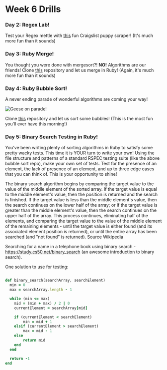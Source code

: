 # Week 6 Drills


### Day 2: Regex Lab!
Test your Regex mettle with [this](https://github.com/sf-wdi-25/regex-craigslist-app) fun Craigslist puppy scraper!  (It's much more fun than it sounds)


### Day 3: Ruby Merge!
You thought you were done with mergesort?! **NO!** Algorithms are our friends! Clone  [this](https://github.com/sf-wdi-25/rubyMerge) repository and let us merge in Ruby!  (Again, it's much more fun than it sounds)


### Day 4: Ruby Bubble Sort!
A never ending parade of wonderful algorithms are coming your way!

![Geese on parade!](http://gifslol.com/images/2014/June/9/5395b00d27a40.gif)  

Clone [this](https://github.com/sf-wdi-21/bubble_sort_ruby) repository and let us sort some bubbles!  (This is the most fun you'll ever have this morning!)


### Day 5: Binary Search Testing in Ruby!
You've been writing plenty of sorting algorithms in Ruby to satisfy some pretty wacky tests.  This time it is YOUR turn to write your own! Using the file structure and patterns of a standard RSPEC testing suite (like the above bubble sort repo), make your own set of tests.  Test for the presence of an element, the lack of presence of an element, and up to three edge cases that you can think of.  This is your opportunity to shine!

The binary search algorithm begins by comparing the target value to the value of the middle element of the sorted array. If the target value is equal to the middle element's value, then the position is returned and the search is finished. If the target value is less than the middle element's value, then the search continues on the lower half of the array; or if the target value is greater than the middle element's value, then the search continues on the upper half of the array. This process continues, eliminating half of the elements, and comparing the target value to the value of the middle element of the remaining elements - until the target value is either found (and its associated element position is returned), or until the entire array has been searched (and "not found" is returned). Source Wikipedia

Searching for a name in a telephone book using binary search - https://study.cs50.net/binary_search (an awesome introduction to binary search).

One solution to use for testing:

```ruby

def binary_search(searchArray, searchElement)
  min = 0
  max = searchArray.length - 1

  while (min <= max)
    mid = (min + max) / 2 | 0
    currentElement = searchArray[mid]

    if (currentElement < searchElement)
        min = mid + 1
    elsif (currentElement > searchElement)
        max = mid - 1
    else
        return mid
    end
  end

  return -1
end

```
